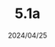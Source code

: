 ---
layout: gold_efficiency

title: 5.1a
date: 2024/04/25
description: Buff FORCE OF NATURE, RUIN - BLADE OF THE RUINED KING, THORNMAIL; adjust RUIN - INFINITY EDGE, RUIN - RABADON’S DEATHCAP; nerf TERMINUS, LIGHT - YOUMUU’S GHOSTBLADE
image: /assets/favicon.png

permalink: /5.1a/
redirect_from: /

data_refer_url: https://wildrift.leagueoflegends.com/en-us/news/game-updates/wild-rift-patch-notes-5-1a/#items
data_refer_text: 5.1a

items: items_5_1a
stats: stats_5_1a
---